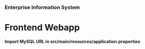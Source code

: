 ### Enterprise Information System
# Frontend Webapp
#### Import MySQL URL in src/main/resources/application.properties